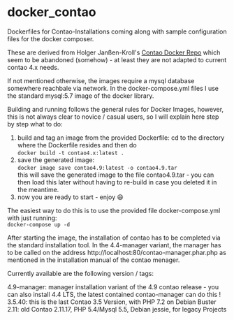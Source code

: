 # docker_contao
Dockerfiles for Contao-Installations coming along with sample configuration files for the docker composer.

These are derived from Holger Janßen-Kroll's [Contao Docker Repo](https://github.com/hojak/docker_contao) which seem to be abandoned (somehow) - at least they are not adapted to current contao 4.x needs.

If not mentioned otherwise, the images require a mysql database somewhere reachbale via network. In the docker-compose.yml files I use the standard mysql:5.7 image of the docker library.

Building and running follows the general rules for Docker Images, however, this is not always clear to novice / casual users, so I will explain here step by step what to do:

1. build and tag an image from the provided Dockerfile:
cd to the directory where the Dockerfile resides and then do  
`docker build -t contao4.x:latest .`
2. save the generated image:  
`docker image save contao4.9:latest -o contao4.9.tar`  
this will save the generated image to the file contao4.9.tar - you can then load this later without having to re-build in case you deleted it in the meantime.
3. now you are ready to start - enjoy :smile:

The easiest way to do this is to use the provided file docker-compose.yml with just running:  
`docker-compose up -d`

After starting the image, the installation of contao has to be completed via the standard installation tool. In the 4.4-manager variant, the manager has to be called on the address http://localhost:80/contao-manager.phar.php as mentioned in the installation manual of the contao menager.

Currently available are the following version / tags:

4.9-manager: manager installation variant of the 4.9 contao release - you can also install 4.4 LTS, the latest contained contao-manager can do this !  
3.5.40: this is the last Contao 3.5 Version, with PHP 7.2 on Debian Buster  
2.11: old Contao 2.11.17, PHP 5.4/Mysql 5.5, Debian jessie, for legacy Projects
